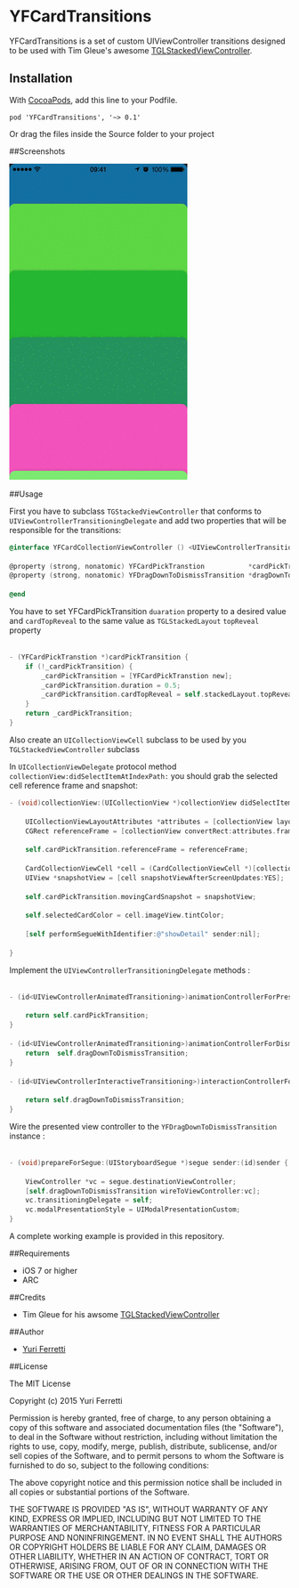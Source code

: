 # YFCardTransitions
YFCardTransitions is a set of custom UIViewController transitions designed to be used with Tim Gleue's awesome [TGLStackedViewController](https://github.com/gleue/TGLStackedViewController).

## Installation

With [CocoaPods](http://cocoapods.org/), add this line to your Podfile.

```
pod 'YFCardTransitions', '~> 0.1'
```

Or drag the files inside the Source folder to your project

##Screenshots

![Example](./Screens/example.gif "Example View")

##Usage

First you have to subclass ```TGStackedViewController``` that conforms to ```UIViewControllerTransitioningDelegate``` and add two properties that will be responsible for the transitions:

```objective-c
@interface YFCardCollectionViewController () <UIViewControllerTransitioningDelegate>

@property (strong, nonatomic) YFCardPickTranstion           *cardPickTransition;
@property (strong, nonatomic) YFDragDownToDismissTransition *dragDownToDismissTransition;

@end

```

You have to set YFCardPickTransition ```duaration``` property to a desired value and ```cardTopReveal``` to the same value as ```TGLStackedLayout``` ```topReveal``` property

```objective-c

- (YFCardPickTranstion *)cardPickTransition {
    if (!_cardPickTransition) {
        _cardPickTransition = [YFCardPickTranstion new];
        _cardPickTransition.duration = 0.5;
        _cardPickTransition.cardTopReveal = self.stackedLayout.topReveal;
    }
    return _cardPickTransition;
}
```

Also create an ```UICollectionViewCell``` subclass to be used by you ```TGLStackedViewController``` subclass

In ```UICollectionViewDelegate``` protocol method ```collectionView:didSelectItemAtIndexPath:``` you should grab the selected cell reference frame and snapshot:

```objective-c
- (void)collectionView:(UICollectionView *)collectionView didSelectItemAtIndexPath:(NSIndexPath *)indexPath {
    
    UICollectionViewLayoutAttributes *attributes = [collectionView layoutAttributesForItemAtIndexPath:indexPath];
    CGRect referenceFrame = [collectionView convertRect:attributes.frame toView:collectionView.superview];
    
    self.cardPickTransition.referenceFrame = referenceFrame;
    
    CardCollectionViewCell *cell = (CardCollectionViewCell *)[collectionView cellForItemAtIndexPath:indexPath];
    UIView *snapshotView = [cell snapshotViewAfterScreenUpdates:YES];

    self.cardPickTransition.movingCardSnapshot = snapshotView;
    
    self.selectedCardColor = cell.imageView.tintColor;
    
    [self performSegueWithIdentifier:@"showDetail" sender:nil];
    
}
```

Implement the ```UIViewControllerTransitioningDelegate``` methods :

```objective-c

- (id<UIViewControllerAnimatedTransitioning>)animationControllerForPresentedController:(UIViewController *)presented presentingController:(UIViewController *)presenting sourceController:(UIViewController *)source {
    
    return self.cardPickTransition;
}

- (id<UIViewControllerAnimatedTransitioning>)animationControllerForDismissedController:(UIViewController *)dismissed {
    return  self.dragDownToDismissTransition;
}

- (id<UIViewControllerInteractiveTransitioning>)interactionControllerForDismissal:(id<UIViewControllerAnimatedTransitioning>)animator {
    
    return self.dragDownToDismissTransition;
}
```

Wire the presented view controller to the ```YFDragDownToDismissTransition``` instance :

```objective-c

- (void)prepareForSegue:(UIStoryboardSegue *)segue sender:(id)sender {
    
    ViewController *vc = segue.destinationViewController;
    [self.dragDownToDismissTransition wireToViewController:vc];
    vc.transitioningDelegate = self;
    vc.modalPresentationStyle = UIModalPresentationCustom;
}

```

A complete working example is provided in this repository.

##Requirements
- iOS 7 or higher
- ARC

##Credits

- Tim Gleue for his awsome [TGLStackedViewController](https://github.com/gleue/TGLStackedViewController)

##Author

- [Yuri Ferretti](https://github.com/yuriferretti)

##License

The MIT License

Copyright (c) 2015 Yuri Ferretti

Permission is hereby granted, free of charge, to any person obtaining a copy
of this software and associated documentation files (the "Software"), to deal
in the Software without restriction, including without limitation the rights
to use, copy, modify, merge, publish, distribute, sublicense, and/or sell
copies of the Software, and to permit persons to whom the Software is
furnished to do so, subject to the following conditions:

The above copyright notice and this permission notice shall be included in
all copies or substantial portions of the Software.

THE SOFTWARE IS PROVIDED "AS IS", WITHOUT WARRANTY OF ANY KIND, EXPRESS OR
IMPLIED, INCLUDING BUT NOT LIMITED TO THE WARRANTIES OF MERCHANTABILITY,
FITNESS FOR A PARTICULAR PURPOSE AND NONINFRINGEMENT. IN NO EVENT SHALL THE
AUTHORS OR COPYRIGHT HOLDERS BE LIABLE FOR ANY CLAIM, DAMAGES OR OTHER
LIABILITY, WHETHER IN AN ACTION OF CONTRACT, TORT OR OTHERWISE, ARISING FROM,
OUT OF OR IN CONNECTION WITH THE SOFTWARE OR THE USE OR OTHER DEALINGS IN
THE SOFTWARE.

